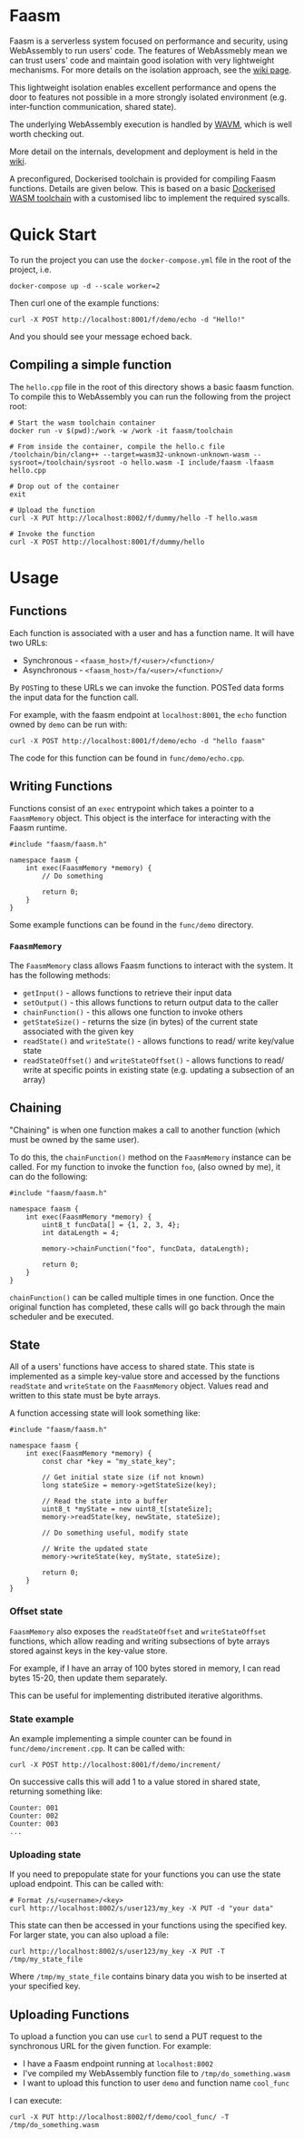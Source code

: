 # Faasm

Faasm is a serverless system focused on performance and security, using 
WebAssembly to run users' code. The features of WebAssmebly mean we can 
trust users' code and maintain good isolation with very lightweight mechanisms.
For more details on the isolation approach, see the 
[wiki page](https://github.com/lsds/faasm/wiki/isolation).

This lightweight isolation enables excellent performance and opens the door to 
features not possible in a more strongly isolated environment (e.g. 
inter-function communication, shared state).

The underlying WebAssembly execution is handled by [WAVM](https://github.com/WAVM/WAVM), 
which is well worth checking out.

More detail on the internals, development and deployment is held in the 
[wiki](https://github.com/lsds/faasm/wiki).

A preconfigured, Dockerised toolchain is provided for compiling Faasm functions. 
Details are given below. This is based on a basic
[Dockerised WASM toolchain](https://github.com/Shillaker/wasm-toolchain)
with a customised libc to implement the required syscalls.

# Quick Start

To run the project you can use the `docker-compose.yml` file in the root of the project, i.e. 

```
docker-compose up -d --scale worker=2
```

Then curl one of the example functions:

```
curl -X POST http://localhost:8001/f/demo/echo -d "Hello!"
```

And you should see your message echoed back.

## Compiling a simple function

The `hello.cpp` file in the root of this directory shows a basic faasm function.
To compile this to WebAssembly you can run the following from the project root:

```
# Start the wasm toolchain container
docker run -v $(pwd):/work -w /work -it faasm/toolchain

# From inside the container, compile the hello.c file
/toolchain/bin/clang++ --target=wasm32-unknown-unknown-wasm --sysroot=/toolchain/sysroot -o hello.wasm -I include/faasm -lfaasm hello.cpp

# Drop out of the container
exit

# Upload the function
curl -X PUT http://localhost:8002/f/dummy/hello -T hello.wasm

# Invoke the function
curl -X POST http://localhost:8001/f/dummy/hello
```

# Usage

## Functions

Each function is associated with a user and has a function name. It will have two URLs:

- Synchronous - `<faasm_host>/f/<user>/<function>/`
- Asynchronous - `<faasm_host>/fa/<user>/<function>/`

By `POST`ing to these URLs we can invoke the function. POSTed data forms the input data 
for the function call.

For example, with the faasm endpoint at `localhost:8001`, the `echo` function owned by 
`demo` can be run with:

```
curl -X POST http://localhost:8001/f/demo/echo -d "hello faasm"
```

The code for this function can be found in `func/demo/echo.cpp`.

## Writing Functions

Functions consist of an `exec` entrypoint which takes a pointer to a `FaasmMemory` object. 
This object is the interface for interacting with the Faasm runtime.

```
#include "faasm/faasm.h"

namespace faasm {
    int exec(FaasmMemory *memory) {
        // Do something

        return 0;
    }
}
```

Some example functions can be found in the `func/demo` directory.

### `FaasmMemory`

The `FaasmMemory` class allows Faasm functions to interact with the system. 
It has the following methods:

- `getInput()` - allows functions to retrieve their input data
- `setOutput()` - this allows functions to return output data to the caller
- `chainFunction()` - this allows one function to invoke others
- `getStateSize()` - returns the size (in bytes) of the current state associated with the given key 
- `readState()` and `writeState()` - allows functions to read/ write key/value state
- `readStateOffset()` and `writeStateOffset()` - allows functions to read/ write at specific points in existing state (e.g. updating a subsection of an array)

## Chaining

"Chaining" is when one function makes a call to another function (which must be 
owned by the same user).

To do this, the `chainFunction()` method on the `FaasmMemory` instance can be called. 
For my function to invoke the function `foo`, (also owned by me), it can do the following:

```
#include "faasm/faasm.h"

namespace faasm {
    int exec(FaasmMemory *memory) {
        uint8_t funcData[] = {1, 2, 3, 4};
        int dataLength = 4;

        memory->chainFunction("foo", funcData, dataLength);

        return 0;
    }
}
```

`chainFunction()` can be called multiple times in one function. Once the original 
function has completed, these calls will go back through the main scheduler and be executed.

## State

All of a users' functions have access to shared state. This state is implemented as a 
simple key-value store and accessed by the functions `readState` and `writeState` on the 
`FaasmMemory` object. Values read and written to this state must be byte arrays.

A function accessing state will look something like:

```
#include "faasm/faasm.h"

namespace faasm {
    int exec(FaasmMemory *memory) {
        const char *key = "my_state_key";

        // Get initial state size (if not known)
        long stateSize = memory->getStateSize(key);

        // Read the state into a buffer
        uint8_t *myState = new uint8_t[stateSize];
        memory->readState(key, newState, stateSize);

        // Do something useful, modify state

        // Write the updated state
        memory->writeState(key, myState, stateSize);

        return 0;
    }
}
```

### Offset state

`FaasmMemory` also exposes the `readStateOffset` and `writeStateOffset` functions, 
which allow reading and writing subsections of byte arrays stored against keys in the 
key-value store.

For example, if I have an array of 100 bytes stored in memory, I can read bytes 15-20, 
then update them separately.

This can be useful for implementing distributed iterative algorithms.

### State example

An example implementing a simple counter can be found in `func/demo/increment.cpp`. It 
can be called with:

```
curl -X POST http://localhost:8001/f/demo/increment/
```

On successive calls this will add 1 to a value stored in shared state, returning something 
like:

```
Counter: 001
Counter: 002
Counter: 003
...
```

### Uploading state

If you need to prepopulate state for your functions you can use the state upload endpoint. 
This can be called with:

```
# Format /s/<username>/<key>
curl http://localhost:8002/s/user123/my_key -X PUT -d "your data"
```

This state can then be accessed in your functions using the specified key. For larger state, 
you can also upload a file:

```
curl http://localhost:8002/s/user123/my_key -X PUT -T /tmp/my_state_file
```

Where `/tmp/my_state_file` contains binary data you wish to be inserted at your specified key.

## Uploading Functions

To upload a function you can use `curl` to send a PUT request to the synchronous URL for the 
given function. For example:

- I have a Faasm endpoint running at `localhost:8002`
- I've compiled my WebAssembly function file to `/tmp/do_something.wasm`
- I want to upload this function to user `demo` and function name `cool_func`

I can execute:

```
curl -X PUT http://localhost:8002/f/demo/cool_func/ -T /tmp/do_something.wasm
```

